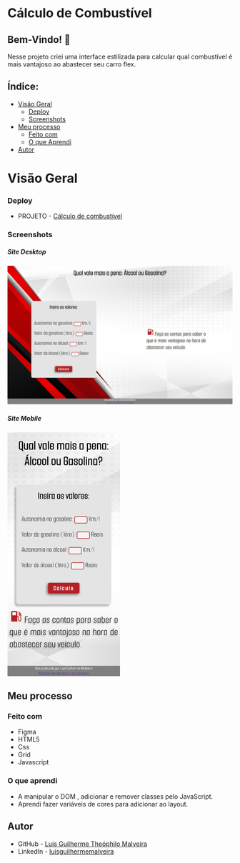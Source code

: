 # Cálculo de Combustível

## Bem-Vindo! 👋

Nesse projeto criei uma interface estilizada para calcular qual combustível é mais vantajoso ao abastecer seu carro flex.

## Índice:

- [Visão Geral](#visao-geral)
  - [Deploy](deploy)
  - [Screenshots](#screenshots)
- [Meu processo](#meu-processo)
  - [Feito com](#feito-com)
  - [O que Aprendi](#o-que-aprendi)
- [Autor](#autor)

# Visão Geral


### Deploy

- PROJETO - [Cálculo de combustível](https://luisguilhermemalveira.github.io/Calculo-combustivel/)

### Screenshots
##### Site Desktop
<img src="./assets/img/Desktop.png" alt="Design Desktop">

##### Site Mobile <br>
<img src="./assets/img/Mobile.png" alt="Design Mobile" width = 50%>


## Meu processo

### Feito com

- Figma
- HTML5
- Css
- Grid
- Javascript

### O que aprendi

- A manipular o DOM , adicionar e remover classes pelo JavaScript.
- Aprendi fazer variáveis de cores para adicionar ao layout.


## Autor

- GitHub - [Luís Guilherme Theóphilo Malveira](https://github.com/LuisGuilhermeMalveira)
- LinkedIn - [luisguilhermemalveira](https://www.linkedin.com/in/luisguilhermemalveira/)
